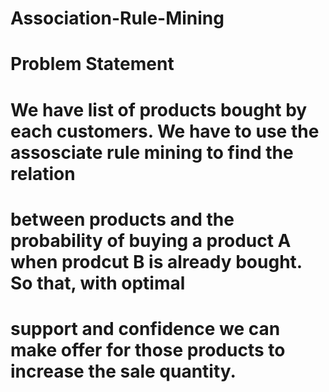 # Association-Rule-Mining
# Problem Statement

# We have list of products bought by each customers. We have to use the assosciate rule mining to find the relation 
# between products and the probability of buying a product A when prodcut B is already bought. So that, with optimal 
# support and confidence we can make offer for those products to increase the sale quantity.
